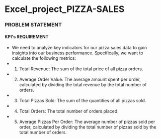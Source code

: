 # Excel_project_PIZZA-SALES
### PROBLEM STATEMENT
#### KPI's REQUIREMENT
- We need to analyze key indicators for our pizza sales data to gain insights into our business performance. Specifically, we want to calculate the following metrics:
- 1. Total Revenue: The sum of the total price of all pizza orders.
- 2. Average Order Value: The average amount spent per order, calculated by dividing the total revenue by the total number of orders.
- 3. Total Pizzas Sold: The sum of the quantities of all pizzas sold.
- 4. Total Orders: The total number of orders placed.
- 5. Average Pizzas Per Order: The average number of pizzas sold per order, calculated by dividing the total number of pizzas sold by the total number of orders.
